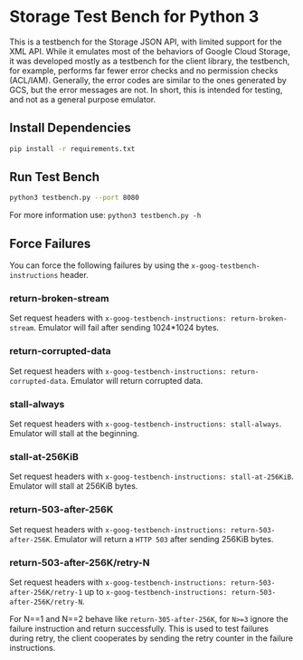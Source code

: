 # Storage Test Bench for Python 3

This is a testbench for the Storage JSON API, with limited support for the XML API. While it emulates most of the behaviors of Google Cloud Storage, it was developed mostly as a testbench for the client library, the testbench, for example, performs far fewer error checks and no permission checks (ACL/IAM). Generally, the error codes are similar to the ones generated by GCS, but the error messages are not. In short, this is intended for testing, and not as a general purpose emulator.

## Install Dependencies

```bash
pip install -r requirements.txt
```

## Run Test Bench

```bash
python3 testbench.py --port 8080
```

For more information use: `python3 testbench.py -h`

## Force Failures

You can force the following failures by using the `x-goog-testbench-instructions` header.

### return-broken-stream

Set request headers with `x-goog-testbench-instructions: return-broken-stream`.
Emulator will fail after sending 1024*1024 bytes.

### return-corrupted-data

Set request headers with `x-goog-testbench-instructions: return-corrupted-data`.
Emulator will return corrupted data.

### stall-always

Set request headers with `x-goog-testbench-instructions: stall-always`.
Emulator will stall at the beginning.

### stall-at-256KiB

Set request headers with `x-goog-testbench-instructions: stall-at-256KiB`.
Emulator will stall at 256KiB bytes.

### return-503-after-256K

Set request headers with `x-goog-testbench-instructions: return-503-after-256K`.
Emulator will return a `HTTP 503` after sending 256KiB bytes.

### return-503-after-256K/retry-N

Set request headers with `x-goog-testbench-instructions: return-503-after-256K/retry-1` up to `x-goog-testbench-instructions: return-503-after-256K/retry-N`.

For N==1 and N==2 behave like `return-305-after-256K`, for `N>=3` ignore the failure instruction and return successfully. This is used to test failures during retry, the client cooperates by sending the retry counter in the failure instructions.
